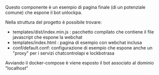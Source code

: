 Questo componente è un esempio di pagina finale (di un potenziale comune) che espone
il bot unlockpa.

Nella struttura del progetto è possibile trovare:

* templates/dist/index.min.js : pacchetto compilato che contiene il file javascript che espone la webchat
* templates/index.html : pagina di esempio con webchat inclusa 
* conf/default.conf: configurazione di esempio che espone anche un "proxy" per i servizi chatcontrolapi e lockbotrasa

Avviando il docker-compose è viene esposto il bot associato al dominio "localhost"